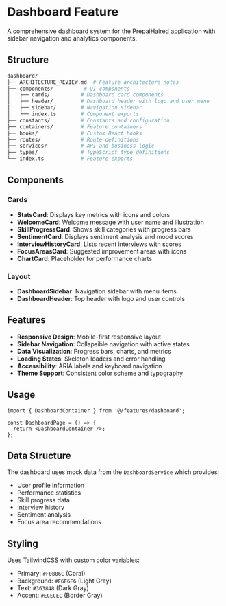 # Dashboard Feature

A comprehensive dashboard system for the PrepaiHaired application with sidebar
navigation and analytics components.

## Structure

```bash
dashboard/
├── ARCHITECTURE_REVIEW.md  # Feature architecture notes
├── components/          # UI components
│   ├── cards/          # Dashboard card components
│   ├── header/         # Dashboard header with logo and user menu
│   ├── sidebar/        # Navigation sidebar
│   └── index.ts        # Component exports
├── constants/          # Constants and configuration
├── containers/         # Feature containers
├── hooks/              # Custom React hooks
├── routes/             # Route definitions
├── services/           # API and business logic
├── types/              # TypeScript type definitions
└── index.ts            # Feature exports
```

## Components

### Cards

- **StatsCard**: Displays key metrics with icons and colors
- **WelcomeCard**: Welcome message with user name and illustration
- **SkillProgressCard**: Shows skill categories with progress bars
- **SentimentCard**: Displays sentiment analysis and mood scores
- **InterviewHistoryCard**: Lists recent interviews with scores
- **FocusAreasCard**: Suggested improvement areas with icons
- **ChartCard**: Placeholder for performance charts

### Layout

- **DashboardSidebar**: Navigation sidebar with menu items
- **DashboardHeader**: Top header with logo and user controls

## Features

- **Responsive Design**: Mobile-first responsive layout
- **Sidebar Navigation**: Collapsible navigation with active states
- **Data Visualization**: Progress bars, charts, and metrics
- **Loading States**: Skeleton loaders and error handling
- **Accessibility**: ARIA labels and keyboard navigation
- **Theme Support**: Consistent color scheme and typography

## Usage

```tsx
import { DashboardContainer } from '@/features/dashboard';

const DashboardPage = () => {
  return <DashboardContainer />;
};
```

## Data Structure

The dashboard uses mock data from the `DashboardService` which provides:

- User profile information
- Performance statistics
- Skill progress data
- Interview history
- Sentiment analysis
- Focus area recommendations

## Styling

Uses TailwindCSS with custom color variables:

- Primary: `#F0806C` (Coral)
- Background: `#F6F6F6` (Light Gray)
- Text: `#363848` (Dark Gray)
- Accent: `#ECECEC` (Border Gray)
